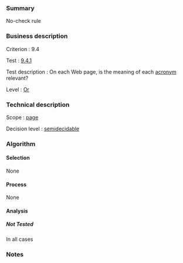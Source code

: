 ### Summary

No-check rule

### Business description

Criterion : 9.4

Test :
[9.4.1](http://www.accessiweb.org/index.php/accessiweb-22-english-version.html#test-9-4-1)

Test description : On each Web page, is the meaning of each [acronym](http://www.accessiweb.org/index.php/glossary-76.html#mAcro) relevant?

Level : [Or](/en/category/rules-design/accessiweb-11/level/or)

### Technical description

Scope : [page](/en/category/rules-design/accessiweb-11/scope/page)

Decision level :
[semidecidable](/en/category/rules-design/accessiweb-11/decision-level/semidecidable)

### Algorithm

#### Selection

None

#### Process

None

#### Analysis

##### Not Tested

In all cases

### Notes


